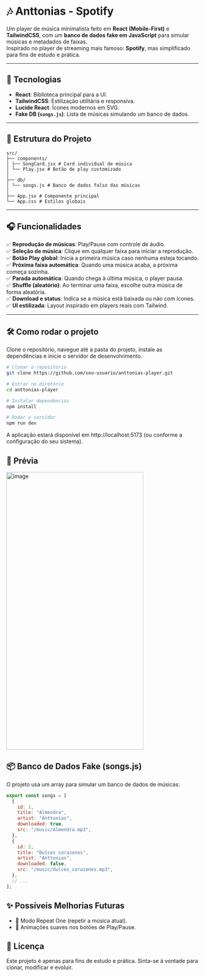 # 🎶 Anttonias - Spotify

Um player de música minimalista feito em **React (Mobile-First)** e **TailwindCSS**, com um **banco de dados fake em JavaScript** para simular músicas e metadados de faixas.  
Inspirado no player de streaming mais famoso: **Spotify**, mas simplificado para fins de estudo e prática.

---

## 🚀 Tecnologias

- **React**: Biblioteca principal para a UI.  
- **TailwindCSS**: Estilização utilitária e responsiva.  
- **Lucide React**: Ícones modernos em SVG.  
- **Fake DB (`songs.js`)**: Lista de músicas simulando um banco de dados.  

---

## 📂 Estrutura do Projeto
```
src/
├── components/
│ ├── SongCard.jsx # Card individual de música
│ └── Play.jsx # Botão de play customizado
│
├── db/
│ └── songs.js # Banco de dados falso das músicas
│
├── App.jsx # Componente principal
└── App.css # Estilos globais
```

---

## 🎧 Funcionalidades

✅ **Reprodução de músicas**: Play/Pause com controle de áudio.  
✅ **Seleção de música**: Clique em qualquer faixa para iniciar a reprodução.  
✅ **Botão Play global**: Inicia a primeira música caso nenhuma esteja tocando.  
✅ **Próxima faixa automática**: Quando uma música acaba, a próxima começa sozinha.  
✅ **Parada automática**: Quando chega à última música, o player pausa.  
✅ **Shuffle (aleatório)**: Ao terminar uma faixa, escolhe outra música de forma aleatória.  
✅ **Download e status**: Indica se a música está baixada ou não com ícones.  
✅ **UI estilizada**: Layout inspirado em players reais com Tailwind.  

---

## 🛠️ Como rodar o projeto

Clone o repositório, navegue até a pasta do projeto, instale as dependências e inicie o servidor de desenvolvimento.

```bash
# Clonar o repositório
git clone https://github.com/seu-usuario/anttonias-player.git

# Entrar no diretório
cd anttonias-player

# Instalar dependências
npm install

# Rodar o servidor
npm run dev

```
A aplicação estará disponível em http://localhost:5173
 (ou conforme a configuração do seu sistema).

 ## 📸 Prévia
 <img width="359" height="725" alt="image" src="https://github.com/user-attachments/assets/4ed062c7-5812-4955-98e6-798e6fb3a852" />

## 📦 Banco de Dados Fake (songs.js)

O projeto usa um array para simular um banco de dados de músicas:
```javascript
export const songs = [
  {
    id: 1,
    title: "Almendra",
    artist: "Anttonias",
    downloaded: true,
    src: "/music/Almendra.mp3",
  },
  {
    id: 2,
    title: "Dulces corazones",
    artist: "Anttonias",
    downloaded: false,
    src: "/music/dulces_corazones.mp3",
  },
  // ...
];

```

## ✨ Possíveis Melhorias Futuras
- 🔁 Modo Repeat One (repetir a música atual).
- 🎨 Animações suaves nos botões de Play/Pause.

## 📄 Licença

Este projeto é apenas para fins de estudo e prática.
Sinta-se à vontade para clonar, modificar e evoluir.
